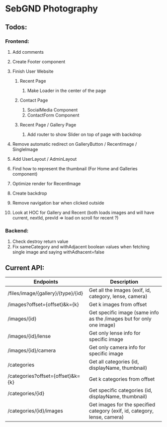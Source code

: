 # SebGND Photography

## Todos:

### Frontend:
1. Add comments
1. Create Footer component

1. Finish User Website
    1. Recent Page
        1. Make Loader in the center of the page
        
    1. Contact Page
        1. SocialMedia Component
        1. ContactForm Component
    
    1. Recent Page / Gallery Page
        1. Add router to show Slider on top of page with backdrop
        
1. Remove automatic redirect on GalleryButton / RecentImage / SingleImage
1. Add UserLayout / AdminLayout
1. Find how to represent the thumbnail (For Home and Galleries component)
1. Optimize render for RecentImage
1. Create backdrop
1. Remove navigation bar when clicked outside
1. Look at HOC for Gallery and Recent (both loads images and will have current, nextId, prevId => load on scroll for recent ?)

### Backend:
1. Check destroy return value 
1. Fix sameCategory and withAdjacent boolean values when fetching single image and saying withAdhacent=false

## Current API:
Endpoints | Description
----------|------------
/files/image/{gallery}/{type}/{id} | Get all the images (exif, id, category, lense, camera)
/images?offset={offset}&k={k} | Get k images from offset
/images/{id} | Get specific image (same info as the /images but for only one image)
/images/{id}/lense | Get only lense info for specific image
/images/{id}/camera | Get only camera info for specific image
/categories | Get all categories (id, displayName, thumbnail)
/categories?offset={offset}&k={k} | Get k categories from offset
/categories/{id} | Get specific categories (id, displayName, thumbnail)
/categories/{id}/images | Get images for the specified category (exif, id, category, lense, camera)
